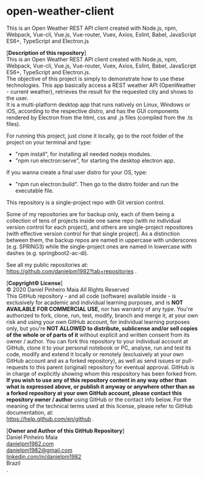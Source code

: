 # open-weather-client
This is an Open Weather REST API client created with Node.js, npm, Webpack, Vue-cli, Vue.js, Vue-router, Vuex, Axios, Eslint, Babel, JavaScript ES6+, TypeScript and Electron.js

[**Description of this repository**]<br>
This is an Open Weather REST API client created with Node.js, npm, Webpack, Vue-cli, Vue.js, Vue-router, Vuex, Axios, Eslint, Babel, JavaScript ES6+, TypeScript and Electron.js.<br>
The objective of this project is simply to demonstrate how to use these technologies. This app basically access a REST weather API (OpenWeather - current weather), retrieves the result for the requested city and shows to the user.<br>
It is a multi-platform desktop app that runs natively on Linux, Windows or iOS, according to the respective distro, and has the GUI components rendered by Electron from the html, css and .js files (compiled from the .ts files).<br>

For running this project, just clone it locally, go to the root folder of the project on your terminal and type:
- "npm install", for installing all needed nodejs modules.
- "npm run electron:serve", for starting the desktop electron app.

If you wanna create a final user distro for your OS, type:
- "npm run electron:build". Then go to the distro folder and run the executable file.

This repository is a single-project repo with Git version control.

Some of my repositories are for backup only, each of them being a collection of tens of projects inside one same repo (with no individual version control for each project), and others are single-project repositores (with effective version control for that single project). As a distinction between them, the backup repos are named in uppercase with underscores (e.g. SPRING3) while the single-project ones are named in lowercase with dashes (e.g. springboot2-ac-di).

See all my public repositories at:<br>
https://github.com/danielpm1982?tab=repositories .

[**Copyright© License**]<br>
© 2020 Daniel Pinheiro Maia All Rights Reserved<br>
This GitHub repository - and all code (software) available inside - is exclusively for academic and individual learning purposes, and is **NOT AVAILABLE FOR COMMERCIAL USE**, nor has warranty of any type. You're authorized to fork, clone, run, test, modify, branch and merge it, at your own risk and using your own GitHub account, for individual learning purposes only, but you're **NOT ALLOWED to distribute, sublicense and/or sell copies of the whole or of parts of it** without explicit and written consent from its owner / author. You can fork this repository to your individual account at GitHub, clone it to your personal notebook or PC, analyse, run and test its code, modify and extend it locally or remotely (exclusively at your own GitHub account and as a forked repository), as well as send issues or pull-requests to this parent (original) repository for eventual approval. GitHub is in charge of explicitly showing whom this respository has been forked from. **If you wish to use any of this repository content in any way other than what is expressed above, or publish it anyway or anywhere other than as a forked repository at your own GitHub account, please contact this repository owner / author** using GitHub or the contact info below. For the meaning of the technical terms used at this license, please refer to GitHub documentation, at: <br> https://help.github.com/en/github .

[**Owner and Author of this GitHub Repository**]<br>
Daniel Pinheiro Maia<br>
[danielpm1982.com](http://www.danielpm1982.com)<br>
danielpm1982@gmail.com<br>
[linkedin.com/in/danielpm1982](https://www.linkedin.com/in/danielpm1982)<br>
Brazil<br>
.

